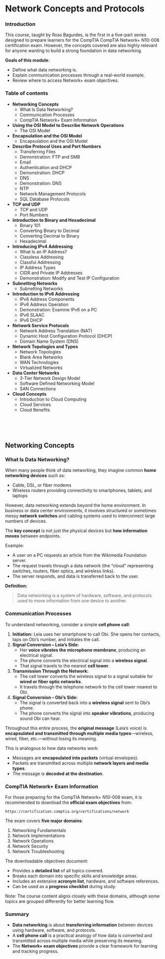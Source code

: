 # Network Concepts and Protocols

### Introduction
This course, taught by Ross Bagurdes, is the first in a five-part series designed to prepare learners for the CompTIA CompTIA Network+ N10-008 certification exam. However, the concepts covered are also highly relevant for anyone wanting to build a strong foundation in data networking.

**Goals of this module**:
- Define what data networking is.
- Explain communication processes through a real-world example.
- Review where to access Network+ exam objectives.

### Table of contents
- **Networking Concepts**
    - What Is Data Networking?
    - Communication Processes
    - CompTIA Network+ Exam Information
- **Using the OSI Model to Describe Network Operations**
    - The OSI Model		
- **Encapsulation and the OSI Model**
    - Encapsulation and the OSI Model
- **Describe Protocol Uses and Port Numbers**
    - Transferring Files
    - Demonstration: FTP and SMB
    - Email		
    - Authentication and DHCP
    - Demonstration: DHCP
    - DNS
    - Demonstration: DNS
    - NTP
    - Network Management Protocols
    - SQL Database Protocols
- **TCP and UDP**
    - TCP and UDP
    - Port Numbers
- **Introduction to Binary and Hexadecimal**
    - Binary 101
    - Converting Binary to Decimal
    - Converting Decimal to Binary
    - Hexadecimal
- **Introducing IPv4 Addressing**
    - What Is an IP Address?
    - Classless Addressing
    - Classful Addressing
    - IP Address Types
    - CIDR and Private IP Addresses
    - Demonstration: Modify and Test IP Configuration
- **Subnetting Networks**
    - Subnetting Networks
- **Introduction to IPv6 Addressing**
    - IPv6 Address Components
    - IPv6 Address Operation
    - Demonstration: Examine IPv6 on a PC
    - IPv6 SLAAC
    - IPv6 DHCP
- **Network Service Protocols**
    - Network Address Translation (NAT)
    - Dynamic Host Configuration Protocol (DHCP)
    - Domain Name System (DNS)
- **Network Topologies and Types**
    - Network Topologies
    - Blank Area Networks
    - WAN Technologies
    - Virtualized Networks
- **Data Center Networks**
    - 3-Tier Network Design Model
    - Software Defined Networking Model
    - SAN Connections
- **Cloud Concepts**
    - Introduction to Cloud Computing
    - Cloud Services
    - Cloud Benefits


<br><br><br>

## Networking Concepts
### What Is Data Networking?

When many people think of data networking, they imagine common **home networking devices** such as:

- Cable, DSL, or fiber modems
- Wireless routers providing connectivity to smartphones, tablets, and laptops

However, data networking extends beyond the home environment. In business or data center environments, it involves structured or sometimes messy **network switches** and cabling systems used to interconnect large numbers of devices.

The **key concept** is not just the physical devices but **how information moves** between endpoints.

Example:

- A user on a PC requests an article from the Wikimedia Foundation server.
- The request travels through a data network (the “cloud” representing switches, routers, fiber optics, and wireless links).
- The server responds, and data is transferred back to the user.

**Definition:**

> Data networking is a system of hardware, software, and protocols used to move information from one device to another.


### Communication Processes

To understand networking, consider a simple **cell phone call**:
1. **Initiation:**
   Leia uses her smartphone to call Obi. She opens her contacts, taps on Obi’s number, and initiates the call.
2. **Signal Conversion – Leia’s Side:**
   - Her **voice vibrates the microphone membrane**, producing an electrical signal.
   - The phone converts the electrical signal into a **wireless signal**.
   - That signal travels to the nearest **cell tower**.
3. **Transmission Through the Network:**
   - The cell tower converts the wireless signal to a signal suitable for **wired or fiber optic networks**.
   - It travels through the telephone network to the cell tower nearest to Obi.
4. **Signal Conversion – Obi’s Side:**
   - The signal is converted back into a **wireless signal** sent to Obi’s phone.
   - The phone converts the signal into **speaker vibrations**, producing sound Obi can hear.

Throughout this entire process, the **original message** (Leia’s voice) is **encapsulated and transmitted through multiple media types**—wireless, wired, fiber, etc.—without losing its meaning.

This is analogous to how data networks work:
- Messages are **encapsulated into packets** (virtual envelopes).
- Packets are transmitted across multiple **network layers and media types**.
- The message is **decoded at the destination**.

### CompTIA Network+ Exam Information

For those preparing for the CompTIA Network+ N10-008 exam, it is recommended to download the **official exam objectives** from:

```
https://certification.comptia.org/certifications/network
```

The exam covers **five major domains**:

1. Networking Fundamentals
2. Network Implementations
3. Network Operations
4. Network Security
5. Network Troubleshooting

The downloadable objectives document:
- Provides a **detailed list** of all topics covered.
- Breaks each domain into specific skills and knowledge areas.
- Includes an extensive **acronym list**, hardware, and software references.
- Can be used as a **progress checklist** during study.

Note: The course content aligns closely with these domains, although some topics are grouped differently for better learning flow.

### Summary
- **Data networking** is about **transferring information** between devices using hardware, software, and protocols.
- A **cell phone call** is a practical analogy of how data is converted and transmitted across multiple media while preserving its meaning.
- The **Network+ exam objectives** provide a clear framework for learning and tracking progress.